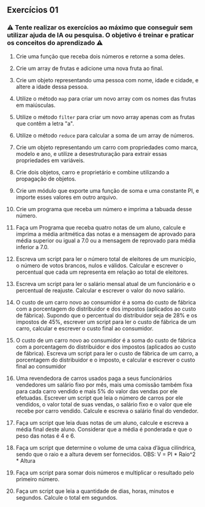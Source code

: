 ## Exercícios 01

### ⚠️ Tente realizar os exercícios ao máximo que conseguir sem utilizar ajuda de IA ou pesquisa. O objetivo é treinar e praticar os conceitos do aprendizado ⚠️

1. Crie uma função que receba dois números e retorne a soma deles.

2. Crie um array de frutas e adicione uma nova fruta ao final.

3. Crie um objeto representando uma pessoa com nome, idade e cidade, e altere a idade dessa pessoa.

4. Utilize o método `map` para criar um novo array com os nomes das frutas em maiúsculas.

5. Utilize o método `filter` para criar um novo array apenas com as frutas que contêm a letra "a".

6. Utilize o método `reduce` para calcular a soma de um array de números.

7. Crie um objeto representando um carro com propriedades como marca, modelo e ano, e utilize a desestruturação para extrair essas propriedades em variáveis.

8. Crie dois objetos, carro e proprietário e combine utilizando a propagação de objetos.

9. Crie um módulo que exporte uma função de soma e uma constante PI, e importe esses valores em outro arquivo.

10. Crie um programa que receba um número e imprima a tabuada desse número.

11. Faça um Programa que receba quatro notas de um aluno, calcule e imprima a média aritmética das notas e a mensagem de aprovado para média superior ou igual a 7.0 ou a mensagem de reprovado para média inferior a 7.0.

12. Escreva um script para ler o número total de eleitores de um município, o número de votos brancos, nulos e válidos. Calcular e escrever o percentual que cada um representa em relação ao total de eleitores.

13. Escreva um script para ler o salário mensal atual de um funcionário e o percentual de reajuste. Calcular e escrever o valor do novo salário.

14. O custo de um carro novo ao consumidor é a soma do custo de fábrica com a porcentagem do distribuidor e dos impostos (aplicados ao custo de fábrica). Supondo que o percentual do distribuidor seja de 28% e os impostos de 45%, escrever um script para ler o custo de fábrica de um carro, calcular e escrever o custo final ao consumidor.

15. O custo de um carro novo ao consumidor é a soma do custo de fábrica com a porcentagem do distribuidor e dos impostos (aplicados ao custo de fábrica). Escreva um script para ler o custo de fábrica de um carro, a porcentagem do distribuidor e o imposto, e calcular e escrever o custo final ao consumidor

16. Uma revendedora de carros usados paga a seus funcionários vendedores um salário fixo por mês, mais uma comissão também fixa para cada carro vendido e mais 5% do valor das vendas por ele efetuadas. Escrever um script que leia o número de carros por ele vendidos, o valor total de suas vendas, o salário fixo e o valor que ele recebe por carro vendido. Calcule e escreva o salário final do vendedor.

17. Faça um script que leia duas notas de um aluno, calcule e escreva a média final deste aluno. Considerar que a média é ponderada e que o peso das notas é 4 e 6.

18. Faça um script que determine o volume de uma caixa d’água cilíndrica, sendo que o raio e a altura devem ser fornecidos.
OBS: V = PI * Raio^2 * Altura

19. Faça um script para somar dois números e multiplicar o resultado pelo primeiro número.

20. Faça um script que leia a quantidade de dias, horas, minutos e segundos. Calcule o total em segundos.
